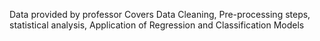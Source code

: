Data provided by professor
Covers Data Cleaning, Pre-processing steps, statistical analysis, Application of Regression and Classification Models 
